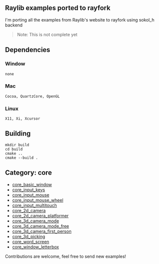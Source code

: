 ## Raylib examples ported to rayfork

I'm porting all the examples from Raylib's website to rayfork using sokol_h backend

> Note: This is not complete yet

## Dependencies

### Window
	none

### Mac
	Cocoa, QuartzCore, OpenGL

### Linux
	X11, Xi, Xcursor

## Building

```
mkdir build
cd build
cmake ..
cmake --build .
```

## Category: core

- [core_basic_window](./src/examples/core_basic_window.c)
- [core_input_keys](./src/examples/core_input_keys.c)
- [core_input_mouse](./src/examples/core_input_mouse.c)
- [core_input_mouse_wheel](./src/examples/core_input_mouse_wheel.c)
- [core_input_multitouch](./src/examples/core_input_multitouch.c)
- [core_2d_camera](./src/examples/core_2d_camera.c)
- [core_2d_camera_platformer](./src/examples/core/core_2d_camera_platformer.c)
- [core_3d_camera_mode](./src/examples/core/core_3d_camera_mode.c)
- [core_3d_camera_mode_free](./src/examples/core/core_3d_camera_free.c)
- [core_3d_camera_first_person](./src/examples/core/core_3d_camera_first_person.c)
- [core_3d_picking](./src/examples/core/core_3d_picking.c)
- [core_word_screen](./src/examples/core/core_world_screen.c)
- [core_window_letterbox](./src/examples/core/core_window_letterbox.c)

Contributions are welcome, feel free to send new examples!